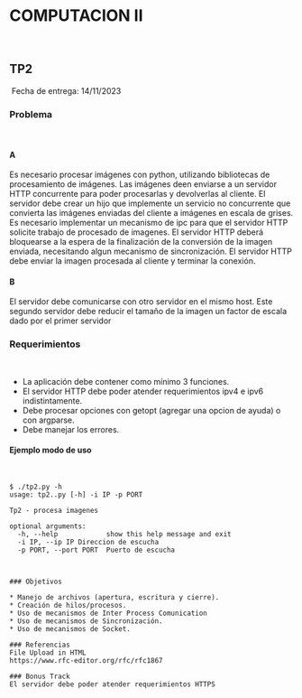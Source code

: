 # COMPUTACION II
​
​
## TP2
​
Fecha de entrega: 14/11/2023
​
​
### Problema
​
#### A
Es necesario procesar imágenes con python, utilizando bibliotecas de procesamiento de imágenes.
Las imágenes deen enviarse a un servidor HTTP concurrente para poder procesarlas y devolverlas al cliente.
El servidor debe crear un hijo que implemente un servicio no concurrente que convierta las imágenes enviadas del cliente a imágenes en escala de grises.
Es necesario implementar un mecanismo de ipc para que el servidor HTTP solicite trabajo de procesado de imagenes.
El servidor HTTP deberá bloquearse a la espera de la finalización de la conversión de la imagen enviada, necesitando algun mecanismo de sincronización.
El servidor HTTP debe enviar la imagen procesada al cliente y terminar la conexión.
​
#### B
El servidor debe comunicarse con otro servidor en el mismo host. Este segundo servidor debe reducir el tamaño de la imagen un factor de escala dado por el primer servidor
​
### Requerimientos
​
* La aplicación debe contener como mínimo 3 funciones.
* El servidor HTTP debe poder atender requerimientos ipv4 e ipv6 indistintamente.
* Debe procesar opciones con getopt (agregar una opcion de ayuda) o con argparse. 
* Debe manejar los errores.
​
​
#### Ejemplo modo de uso
​
~~~~~~~~~~~~~~~~~~~
$ ./tp2.py -h
usage: tp2..py [-h] -i IP -p PORT
​
Tp2 - procesa imagenes
​
optional arguments:
  -h, --help            show this help message and exit
  -i IP, --ip IP Direccion de escucha
  -p PORT, --port PORT  Puerto de escucha
​
​
​
### Objetivos
​
* Manejo de archivos (apertura, escritura y cierre).
* Creación de hilos/procesos.
* Uso de mecanismos de Inter Process Comunication
* Uso de mecanismos de Sincronización.
* Uso de mecanismos de Socket.
​
### Referencias
File Upload in HTML
https://www.rfc-editor.org/rfc/rfc1867
​
### Bonus Track
El servidor debe poder atender requerimientos HTTPS